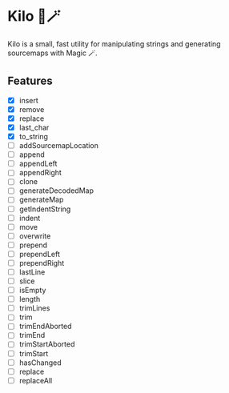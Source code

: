 # Kilo 🧵🪄

Kilo is a small, fast utility for manipulating strings and generating sourcemaps with Magic 🪄.

## Features

- [x] insert
- [x] remove
- [x] replace
- [x] last_char
- [x] to_string
- [ ] addSourcemapLocation
- [ ] append
- [ ] appendLeft
- [ ] appendRight
- [ ] clone
- [ ] generateDecodedMap
- [ ] generateMap
- [ ] getIndentString
- [ ] indent
- [ ] move
- [ ] overwrite
- [ ] prepend
- [ ] prependLeft
- [ ] prependRight
- [ ] lastLine
- [ ] slice
- [ ] isEmpty
- [ ] length
- [ ] trimLines
- [ ] trim
- [ ] trimEndAborted
- [ ] trimEnd
- [ ] trimStartAborted
- [ ] trimStart
- [ ] hasChanged
- [ ] replace
- [ ] replaceAll

